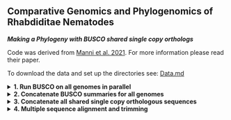 ## Comparative Genomics and Phylogenomics of Rhabdiditae Nematodes ###

***Making a Phylogeny with BUSCO shared single copy orthologs***

Code was derived from [Manni et al. 2021](https://currentprotocols.onlinelibrary.wiley.com/doi/10.1002/cpz1.323). For more information please read their paper.

To download the data and set up the directories see: [Data.md]()

<details>
    
<summary><b>1. Run BUSCO on all genomes in parallel</b></summary>

```
vi busco.sh
```

```
#!/bin/bash

#SBATCH --account iacc_jfierst
#SBATCH --qos highmem1
#SBATCH --partition highmem1
#SBATCH --output=out_busco.log
#SBATCH --mail-user=vegge003@fiu.edu
#SBATCH --mail-type=ALL
#SBATCH -n 40

max_jobs=10
job_count=0

while read -r line; do
    busco -f -c 4 -m genome -i ./RhabditinaPhylogeny_NCBI/"${line}"/*.fna -o busco_"${line}" --offline --lineage_dataset /home/data/jfierst/veggers/nematoda_odb10 &

    job_count=$((job_count + 1))

        if [ "$job_count" -ge "$max_jobs" ]; then
                wait
                job_count=0
        fi

done < busco_list.txt
```
busco_list.txt is a list of all nematode species/strains I'm interested in. It looks like:
```
TWN1964
TWN1984
SX3368
SB194
QG2083
PX534
PX506
PX439
PX356
PS2068
PS1017
```

```
sbatch busco.sh
```
Takes less than a day to get through all 70 genomes.

Make sure that all the buscos worked. If they didn't why? probably because fna files are still gzipped or something. 

</details> 

<details>
    <summary><b>2. Concatenate BUSCO summaries for all genomes</b></summary>
    
```
vi busco_summary.sh
```

```
#!/bin/bash

#SBATCH --account iacc_jfierst
#SBATCH --qos highmem1
#SBATCH --partition highmem1
#SBATCH --output=out_busco_summary.log

WORKING_DIR=/home/data/jfierst/veggers/RhabditinaPhylogeny/

cd ${WORKING_DIR}

#make header line 
echo -e "ID\tbusco\tsingle_copy_count" > busco_summary.txt

#loop through busco_list.txt 
while read -r line; do
    cd RhabditinaPhylogeny_Buscos/busco_${line}/run_nematoda_odb10/busco_sequences/single_copy_busco_sequences/

#list all single copy orthologs into a list (note: the paths might be messed up here. If you run it and don't see the output file, search around a bit)
    ls *.fna | sort > ./../../../${line}_single_copy_list.txt
    cd ${WORKING_DIR}

#count the number of single copy orthologs found
    single_copy_count=$(wc -l RhabditinaPhylogeny_Buscos/busco_${line}/${line}_single_copy_list.txt | awk '{print $1}')
    ID=${line}

#extract the summary line from short_summary.txt 
    busco=$(grep "C:" RhabditinaPhylogeny_Buscos/busco_${line}/short_summary*.txt)

#append all calculated values to busco_summary.txt
    echo -e "${ID}\t${busco}\t${single_copy_count}" >> busco_summary.txt

done < busco_list.txt
```
```
sbatch busco_summary.sh
```

The output will be busco_summary.txt and looks like:
```
ID      busco   single_copy_count
AF16            C:98.1%[S:97.8%,D:0.3%],F:1.1%,M:0.8%,n:3131            3063
AF72            C:64.5%[S:44.2%,D:20.3%],F:5.8%,M:29.7%,n:3131          1383
APS25           C:74.1%[S:73.8%,D:0.3%],F:5.8%,M:20.1%,n:3131           2310
APS4            C:76.3%[S:76.0%,D:0.3%],F:6.4%,M:17.3%,n:3131           2379
```
I used this to sure that the busco is good quality, although good quality is sort of subjective with organism of study. Here I define good quality as not too many duplicates. 3 species were removed from the analysis for having more than 5% duplicate BUSCOs, like you see in AF72 in the above output.

</details>

<details>
    <summary><b>3. Concatenate all shared single copy orthologous sequences</b></summary>
</details>

<details>
    <summary><b>4. Multiple sequence alignment and trimming</b></summary>

```
#!/bin/bash

#SBATCH --account iacc_jfierst
#SBATCH --qos highmem1
#SBATCH --partition highmem1
#SBATCH --output=out_busco_msa_2.log
#SBATCH -n 40

WORKING_DIR=/home/data/jfierst/veggers/RhabditinaPhylogeny

cd ${WORKING_DIR}


# trim alignments
#module load mamba/23.1.0-4
#source activate trimal
#source activate clipkit

#while read -r gene; do
#    cd busco_msa/${gene}
#    clipkit -m smart-gap ${gene}_mafftAligned.fasta
#    trimal -in ${gene}_aligned.fasta -keepheader -keepseqs -gappyout -out ${gene}_aligned_clean.fasta
#    cd ${WORKING_DIR}
#done < com.txt

# put all inputs into same directory
#mkdir -p busco_msa/total

#while read -r gene; do
#    cd busco_msa/${gene}
#    cp ${gene}_mafftAligned.fasta.clipkit ./../total/.
#    cd ${WORKING_DIR}
#done < com.txt

# fix names . . . again
#while read -r gene; do
#    cd busco_msa/total/
#    cut -d "_" -f 1 ${gene}_mafftAligned.fasta.clipkit > temp
#    mv temp ${gene}_mafftAligned.fasta.clipkit
#    cd ${WORKING_DIR}
#done < com.txt

</details>

<details>
<summary><b>5. AMAS and IQTREE</b></summary>

# get partition file with AMAS
#module load mamba/23.1.0-4
#source activate AMAS

#python3 /home/data/jfierst/veggers/programs/AMAS/amas/AMAS.py concat -c 40 -f fasta -d dna --part-format raxml -i ${WORKING_DIR}/busco_msa/total/*

# iqtree
module load iqtree-2-gcc-8.2.0

iqtree2 -s concatenated.out -spp partitions.txt -m MFP+MERGE -bb 1000 -alrt 1000 -nt 40
```
</details>
